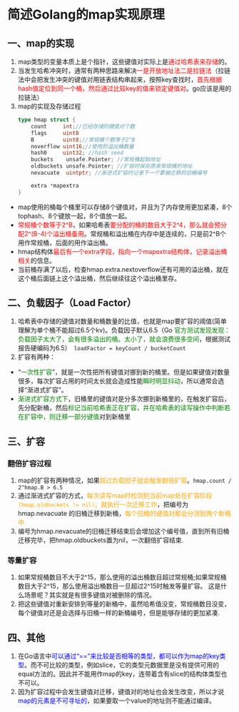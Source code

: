 # 简述Golang的map实现原理

## 一、map的实现
1. map类型的变量本质上是个指针，这些键值对实际上是<font color=red>通过哈希表来存储</font>的。
2. 当发生哈希冲突时，通常有两种思路来解决<font color=red>一是开放地址法二是拉链法</font>（拉链法中会把发生冲突的键值对用链表结构串起来，按照key查找时，<font color=red>首先根据hash值定位到同一个桶，然后通过比较key的值来锁定键值对</font>。go应该是用的拉链法）
3. map的实现及存储过程
    ```go
    type hmap struct {
        count     int;//已经存储的键值对个数
        flags     uint8
        B         uint8;//常规桶个数等于2^B
        noverflow uint16;//使用的溢出桶数量
        hash0     uint32; //hash seed
        buckets    unsafe.Pointer; //常规桶起始地址
        oldbuckets unsafe.Pointer; //扩容时保存原来常规桶的地址
        nevacuate  uintptr; //渐进式扩容时记录下一个要被迁移的旧桶编号

        extra *mapextra
    }
    ```
- map使用的桶每个桶里可以存储8个键值对，并且为了内存使用更加紧凑，8个tophash、8个键放一起，8个值放一起。
- <font color=red>常规桶个数等于2^B</font>，如果哈希表<font color=red>要分配的桶的数目大于2^4，那么就会预分配2^(B-4)个溢出桶备用</font>。常规桶和溢出桶在内存中是连续的，只是前2^B个用作常规桶，后面的用作溢出桶。
- hmap结构体<font color=red>最后有一个extra字段，指向一个mapextra结构体，记录溢出桶相关</font>的信息。
- 当前桶存满了以后，检查hmap.extra.nextoverflow还有可用的溢出桶，就在这个桶后面链上这个溢出桶，然后继续往这个溢出桶里存。

## 二、负载因子（Load Factor）
1. 哈希表中存储的键值对数量和桶数量的比值，也就是map要扩容的阈值(简单理解为单个桶不能超过6.5个kv)。负载因子默认6.5（Go <font color=green>官方测试发现发现：负载因子太大了，会有很多溢出的桶。太小了，就会浪费很多空间</font>，根据测试报告硬编码为6.5）``` loadFactor = keyCount / bucketCount```
2. 扩容有两种：
- “<font color=green>一次性扩容</font>”，就是一次性把所有键值对挪到新的桶里。但是如果键值对数量很多，每次扩容占用的时间太长就会造成性能<font color=green>瞬时明显抖动</font>，所以通常会选择“渐进式扩容”。
- <font color=green>渐进式扩容方式下</font>，旧桶里的键值对是分多次挪到新桶里的，在触发扩容后，先分配新桶，然后<font color=green>标记当前哈希表正在扩容，并在哈希表的读写操作中判断若在扩容中，则迁移一部分键值</font>对到新桶里

## 三、扩容
### 翻倍扩容过程
1. map的扩容有两种情况，如果<font color=orange>超过负载因子就会触发翻倍扩容</font>。```hmap.count / 2^hmap.B > 6.5```
2. 通过渐进式扩容的方式，<font color=orange>每次读写map时检测到当前map处在扩容阶段`(hmap.oldbuckets != nil)`，就执行一次迁移工作</font>，把编号为hmap.nevacuate 的旧桶迁移到新桶，<font color=orange>每个旧桶的键值对都会分流到两个新桶中</font>
3. 编号为hmap.nevacuate的旧桶迁移结束后会增加这个编号值，直到所有旧桶迁移完毕，把hmap.oldbuckets置为nil，一次翻倍扩容结束.

### 等量扩容
1. 如果常规桶数目不大于2^15，那么使用的溢出桶数目超过常规桶;如果常规桶数目大于2^15，那么使用溢出桶数目一旦超过2^15时触发等量扩容。
这是什么场景呢？其实就是有很多键值对被删除的情况。
2. 把这些键值对重新安排到等量的新桶中，虽然哈希值没变，常规桶数目没变，每个键值对还是会选择与旧桶一样的新桶编号，但是能够存储的更加紧凑.

## 四、其他
1. 在Go语言中<font color=blue>可以通过“==”来比较是否相等的类型，都可以作为map的key类型</font>。而不可比较的类型，例如slice，它的类型元数据里是没有提供可用的equal方法的。因此并不能用作map的key，连带着含有slice的结构体类型也不可以。
2. 因为扩容过程中会发生键值对迁移，键值对的地址也会发生改变，所以才说<font color=blue>map的元素是不可寻址的</font>，如果要取一个value的地址则不能通过编译。